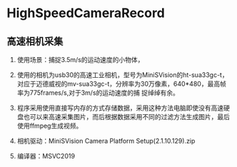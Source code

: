 # HighSpeedCameraRecord

## 高速相机采集
1. 使用场景：捕捉3.5m/s的运动速度的小物体，

2. 使用的相机为usb30的高速工业相机，型号为MiniSVision的ht-sua33gc-t， 对应于迈德威视的mv-sua33gc-t，分辨率为30万像素，640*480，最高帧率为775frames/s,对于3m/s的运动速度的捕 捉绰绰有余。

3. 程序采用使用直接写内存的方式存储数据，采用这种方法电脑即使没有高速硬盘也可以来高速采集图片，而后根据数据采用不同的过滤方法生成图片，最后使用ffmpeg生成视频。

4. 相机驱动：MiniSVision Camera Platform Setup(2.1.10.129).zip

5. 编译器：MSVC2019
